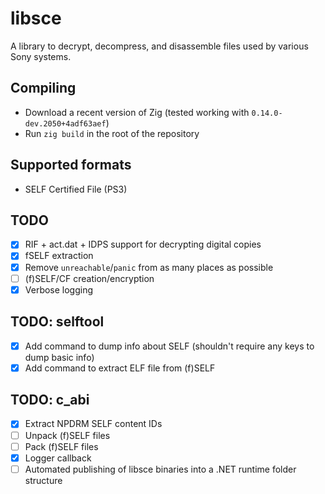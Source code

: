 # libsce

A library to decrypt, decompress, and disassemble files used by various Sony systems.

## Compiling

- Download a recent version of Zig (tested working with `0.14.0-dev.2050+4adf63aef`)
- Run `zig build` in the root of the repository

## Supported formats

- SELF Certified File (PS3)

## TODO

- [x] RIF + act.dat + IDPS support for decrypting digital copies
- [x] fSELF extraction
- [x] Remove `unreachable`/`panic` from as many places as possible
- [ ] (f)SELF/CF creation/encryption
- [x] Verbose logging

## TODO: selftool

- [x] Add command to dump info about SELF (shouldn't require any keys to dump basic info)
- [x] Add command to extract ELF file from (f)SELF

## TODO: c_abi

- [x] Extract NPDRM SELF content IDs
- [ ] Unpack (f)SELF files
- [ ] Pack (f)SELF files
- [x] Logger callback
- [ ] Automated publishing of libsce binaries into a .NET runtime folder structure
